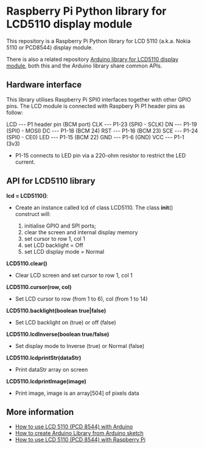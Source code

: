 # Raspberry Pi Python library for LCD5110 display module
This repository is a Raspberry Pi Python library for LCD 5110 (a.k.a. Nokia 5110 or PCD8544) display module.

There is also a related repository [Arduino library for LCD5110 display module](https://github.com/e-tinkers/LCD-5110-Arduino-library), both this and the Arduino library share common APIs.

## Hardware interface

This library utilises Raspberry Pi SPI0 interfaces together with other GPIO pins. The LCD module is connected with Raspbery Pi P1 header pins as follow:

LCD --- P1 header pin (BCM port)
CLK --- P1-23 (SPI0 - SCLK)
DN --- P1-19 (SPI0 - MOSI)
DC --- P1-18 (BCM 24)
RST --- P1-16 (BCM 23)
SCE --- P1-24 (SPI0 - CE0)
LED --- P1-15 (BCM 22)
GND --- P1-6 (GND)
VCC --- P1-1 (3v3)

* P1-15 connects to LED pin via a 220-ohm resistor to restrict the LED current.

## API for LCD5110 library


**lcd = LCD5110()**:

- Create an instance called lcd of class LCD5110\. The class __init__() construct will:

    1. initialise GPIO and SPI ports;
    2. clear the screen and internal display memory
    3. set cursor to row 1, col 1
    4. set LCD backlight = Off
    5. set LCD display mode = Normal


**LCD5110.clear()**
- Clear LCD screen and set cursor to row 1, col 1


**LCD5110.cursor(row, col)**
- Set LCD cursor to row (from 1 to 6), col (from 1 to 14)


**LCD5110.backlight(boolean true|false)**
- Set LCD backlight on (true) or off (false)


**LCD5110.lcdInverse(boolean true/false)**
- Set display mode to Inverse (true) or Normal (false)


**LCD5110.lcdprintStr(dataStr)**
- Print dataStr array on screen


**LCD5110.lcdprintImage(image)**
- Print image, image is an array[504] of pixels data

## More information

- [How to use LCD 5110 (PCD 8544) with Arduino](https://www.e-tinkers.com/2017/11/how-to-use-lcd-5110-pcd-8544-with-arduino/)
- [How to create Arduino Library from Arduino sketch](https://www.e-tinkers.com/2017/12/how-to-create-arduino-library-from-arduino-sketch/)
- [How to use LCD 5110 (PCD 8544) with Raspberry Pi](https://www.e-tinkers.com/2017/11/how-to-use-lcd-5110-pcd-8544-with-raspberry-pi/)
